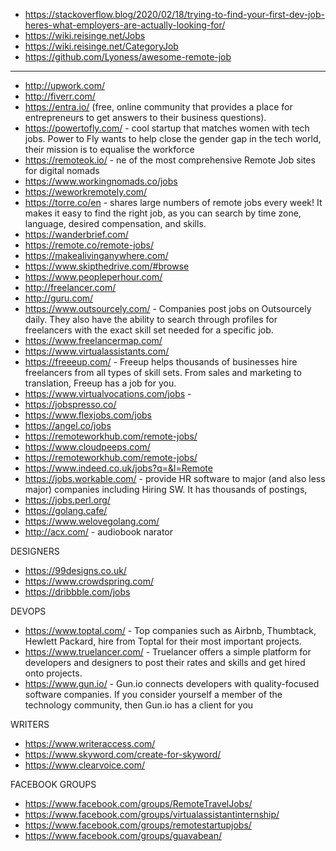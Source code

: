* https://stackoverflow.blog/2020/02/18/trying-to-find-your-first-dev-job-heres-what-employers-are-actually-looking-for/
* https://wiki.reisinge.net/Jobs
* https://wiki.reisinge.net/CategoryJob
* https://github.com/Lyoness/awesome-remote-job

---

* http://upwork.com/
* http://fiverr.com/
* https://entra.io/ (free, online community that provides a place for entrepreneurs to get answers to their business questions).
* https://powertofly.com/ - cool startup that matches women with tech jobs. Power to Fly wants to help close the gender gap in the tech world, their mission is to equalise the workforce
* https://remoteok.io/ - ne of the most comprehensive Remote Job sites for digital nomads
* https://www.workingnomads.co/jobs
* https://weworkremotely.com/
* https://torre.co/en - shares large numbers of remote jobs every week! It makes it easy to find the right job, as you can search by time zone, language, desired compensation, and skills.
* https://wanderbrief.com/
* https://remote.co/remote-jobs/
* https://makealivinganywhere.com/
* https://www.skipthedrive.com/#browse
* https://www.peopleperhour.com/
* http://freelancer.com/
* http://guru.com/
* https://www.outsourcely.com/ - Companies post jobs on Outsourcely daily. They also have the ability to search through profiles for freelancers with the exact skill set needed for a specific job.
* https://www.freelancermap.com/
* https://www.virtualassistants.com/
* https://freeeup.com/ - Freeup helps thousands of businesses hire freelancers from all types of skill sets. From sales and marketing to translation, Freeup has a job for you.
* https://www.virtualvocations.com/jobs -
* https://jobspresso.co/
* https://www.flexjobs.com/jobs
* https://angel.co/jobs
* https://remoteworkhub.com/remote-jobs/
* https://www.cloudpeeps.com/
* https://remoteworkhub.com/remote-jobs/
* https://www.indeed.co.uk/jobs?q=&l=Remote
* https://jobs.workable.com/ - provide HR software to major (and also less major) companies including Hiring SW. It has thousands of postings,
* https://jobs.perl.org/
* https://golang.cafe/
* https://www.welovegolang.com/
* http://acx.com/ - audiobook narator

DESIGNERS

* https://99designs.co.uk/
* https://www.crowdspring.com/
* https://dribbble.com/jobs

DEVOPS

* https://www.toptal.com/ - Top companies such as Airbnb, Thumbtack, Hewlett Packard, hire from Toptal for their most important projects.
* https://www.truelancer.com/ - Truelancer offers a simple platform for developers and designers to post their rates and skills and get hired onto projects.
* https://www.gun.io/ - Gun.io connects developers with quality-focused software companies. If you consider yourself a member of the technology community, then Gun.io has a client for you

WRITERS

* https://www.writeraccess.com/
* https://www.skyword.com/create-for-skyword/
* https://www.clearvoice.com/

FACEBOOK GROUPS

* https://www.facebook.com/groups/RemoteTravelJobs/
* https://www.facebook.com/groups/virtualassistantinternship/
* https://www.facebook.com/groups/remotestartupjobs/
* https://www.facebook.com/groups/guavabean/
